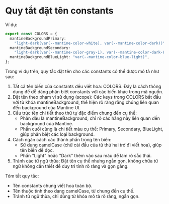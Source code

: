 # Quy tắt đặt tên constants

Ví dụ:

```ts
export const COLORS = {
  mantineBackgroundPrimary:
    "light-dark(var(--mantine-color-white), var(--mantine-color-dark))",
  mantineBackgroundSecondary:
    "light-dark(var(--mantine-color-gray-1), var(--mantine-color-dark-8))",
  mantineBackgroundBlueLight: "var(--mantine-color-blue-light)",
};
```

Trong ví dụ trên, quy tắc đặt tên cho các constants có thể được mô tả như sau:

1. Tất cả tên biến của constants đều viết hoa: COLORS. Đây là cách thông dụng để dễ dàng phân biệt constants với các biến khác trong mã nguồn.
1. Đặt tên theo phạm vi sử dụng (scope): Các keys trong COLORS bắt đầu với từ khóa mantineBackground, thể hiện rõ ràng rằng chúng liên quan đến background của Mantine UI.
1. Cấu trúc tên chi tiết theo thứ tự đặc điểm chung đến cụ thể:
   - Phần đầu là mantineBackground, chỉ rõ các hằng này liên quan đến background của Mantine.
   - Phần cuối cùng là chi tiết màu cụ thể: Primary, Secondary, BlueLight, giúp phân biệt các loại background.
1. Cách ngăn cách các thành phần trong tên biến:
   - Sử dụng camelCase (chữ cái đầu của từ thứ hai trở đi viết hoa), giúp tên biến dễ đọc.
   - Phần "Light" hoặc "Dark" thêm vào sau màu để làm rõ sắc thái.
1. Tránh các từ ngữ thừa: Đặt tên cụ thể nhưng ngắn gọn, không chứa từ ngữ không cần thiết để duy trì tính rõ ràng và gọn gàng.

Tóm tắt quy tắc:

- Tên constants chung viết hoa toàn bộ.
- Tên thuộc tính theo dạng camelCase, từ chung đến cụ thể.
- Tránh từ ngữ thừa, chỉ dùng từ khóa mô tả rõ ràng, ngắn gọn.
